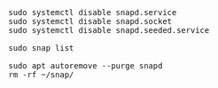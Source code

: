 <pre>sudo systemctl disable snapd.service
sudo systemctl disable snapd.socket
sudo systemctl disable snapd.seeded.service 

sudo snap list

sudo apt autoremove --purge snapd
rm -rf ~/snap/
</pre>
